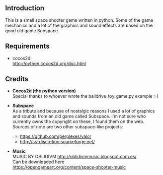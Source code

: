 ## Introduction
This is a small space shooter game written in python.
Some of the game mechanics and a lot of the graphics and sound effects are based on the good old game Subspace.

## Requirements
* cocos2d  
  http://python.cocos2d.org/doc.html

## Credits

* **Cocos2d (the python version)**   
  Special thanks to whoever wrote the balldrive_toy_game.py example :-)

* **Subspace**  
  As a tribute and because of nostalgic reasons I used a lot of graphics and sounds from an old game called Subspace. I'm not sure who currently owns the copyright on these, I found them on the web.  
  Sources of note are two other subspace-like projects:  
  * https://github.com/perplexes/valor
  * http://ss-discretion.sourceforge.net/

* **Music**  
  MUSIC BY OBLIDIVM http://oblidivmmusic.blogspot.com.es/  
  Can be downloaded here  
  https://opengameart.org/content/space-shooter-music

